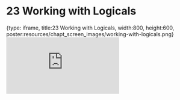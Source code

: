 # 23 Working with Logicals
 
{type: iframe, title:23 Working with Logicals, width:800, height:600, poster:resources/chapt_screen_images/working-with-logicals.png}
![](https://datatrail-jhu.github.io/DataTrail_ReOrg/no_toc/working-with-logicals.html)
 

 
